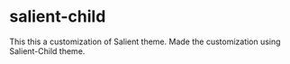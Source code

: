 # salient-child
This this a customization of Salient theme. Made the customization using Salient-Child theme.

